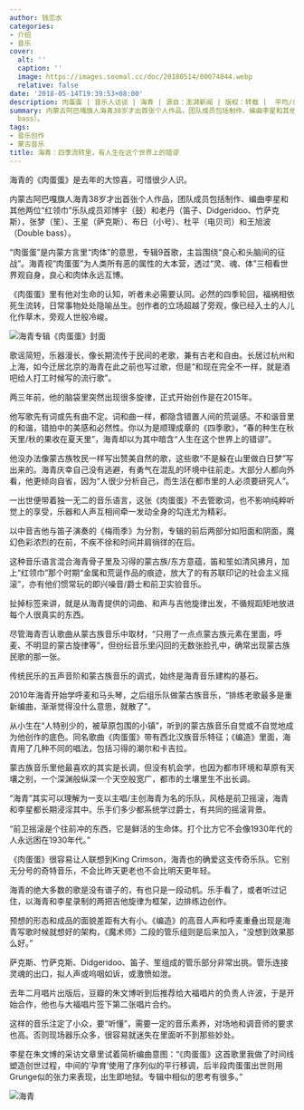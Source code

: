 ```yaml
---
author: 钱恋水
categories:
- 介绍
- 音乐
cover:
  alt: ''
  caption: ''
  image: https://images.soomal.cc/doc/20180514/00074844.webp
  relative: false
date: '2018-05-14T19:39:53+08:00'
description: 肉蛋蛋 | 音乐人访谈 | 海青 | 源自：澎湃新闻 | 版权：转载 |  平均/总评分：05.00/5
summary: 内蒙古阿巴嘎旗人海青38岁才出首张个人作品，团队成员包括制作、编曲李星和其他两位“红领巾”乐队成员邓博宇（鼓）和老丹（笛子、Didgeridoo、竹萨克斯），张梦（笙）、王星（萨克斯）、布日（小号）、杜平（电贝司）和王旭波（Double
  bass）。
tags:
- 音乐创作
- 蒙古音乐
title: 海青：四季流转里，有人生在这个世界上的错谬
---
```


海青的《肉蛋蛋》是去年的大惊喜，可惜很少人识。

内蒙古阿巴嘎旗人海青38岁才出首张个人作品，团队成员包括制作、编曲李星和其他两位“红领巾”乐队成员邓博宇（鼓）和老丹（笛子、Didgeridoo、竹萨克斯），张梦（笙）、王星（萨克斯）、布日（小号）、杜平（电贝司）和王旭波（Double bass）。

“肉蛋蛋”是内蒙方言里“肉体”的意思，专辑9首歌，主旨围绕“良心和头脑间的征战”。海青视“肉蛋蛋”为人类所有恶的属性的大本营，透过“灵、魂、体”三相看世界观自身，良心和肉体永远互博。

《肉蛋蛋》里有他对生命的认知，听者未必需要认同。必然的四季轮回，福祸相依死生流转，日常事物处处隐喻丛生。创作者的立场超越了旁观，像已经入土的人儿化作草木，旁观人世般冷峻。

![海青专辑《肉蛋蛋》封面](https://images.soomal.cc/doc/20180514/00074842.webp)





歌谣简短，乐器漫长，像长期流传于民间的老歌，兼有古老和自由。长居过杭州和上海，如今迁居北京的海青在此之前也写过歌，但是“和现在完全不一样，就是酒吧给人打工时候写的流行歌”。

两三年前，他的脑袋里突然出现很多旋律，正式开始创作是在2015年。

他写歌先有词或先有曲不定。词和曲一样，都隐含错置人间的荒诞感。不和谐音里的和谐，错拍中的美感和必然性。你以为是顺理成章的《四季歌》，“春的种生在秋天里/秋的果收在夏天里”，海青却以为其中暗含“人生在这个世界上的错谬”。

他没办法像蒙古族牧民一样写出赞美自然的歌，这些歌“不是躲在山里做白日梦”写出来的。海青庆幸自己没有逃避，有勇气在混乱的环境中往前走。大部分人都向外看，他更倾向自省，因为“人很少分析自己，而生活在都市里的人必须要研究人”。 

一出世便带着独一无二的音乐语言，这张《肉蛋蛋》不去管歌词，也不影响纯粹听觉上的享受，乐器和人声互相间牵一发动全身的勾连尤为精彩。

以中音吉他与笛子演奏的《梅雨季》为分割，专辑的前后两部分如阳面和阴面，魔幻色彩浓烈的在前，不疾不徐和时间并肩徜徉的在后。

这种音乐语言混合海青骨子里及习得的蒙古族/东方意蕴，笛和笙如清风拂月，加上“红领巾”那个时期“金属和荒诞作品的痕迹，放大了的有苏联印记的社会主义摇滚”，亦有他们惯常玩的即兴噪音/爵士和前卫实验音乐。

扯掉标签来讲，就是从海青提供的词曲、和声与吉他旋律出发，不循规蹈矩地放进每个人很真实的东西。

尽管海青否认歌曲从蒙古族音乐中取材，“只用了一点点蒙古族元素在里面，呼麦、不明显的蒙古旋律等”，但纷纭音乐里闪回的无数张脸孔中，确常出现蒙古族民歌的那一张。

传统民乐的五声音阶和蒙古族音乐的调式，始终是海青音乐建构的基石。

2010年海青开始学呼麦和马头琴，之后组乐队做蒙古族音乐，“排练老歌最多是重新编曲，渐渐觉得没什么意思，就散了”。

从小生在“人特别少的，被草原包围的小镇”，听到的蒙古族音乐自觉或不自觉地成为他创作的底色。同名歌曲《肉蛋蛋》带有西北汉族音乐特征；《编造》里面，海青用了几种不同的唱法，包括习得的潮尔和卡吉拉。

蒙古族音乐里他最喜欢的其实是长调，但没有机会学，也因为都市环境和草原有天壤之别，一个深渊般纵深一个天空般宽广，都市的土壤里生不出长调。

“海青”其实可以理解为一支以主唱/主创海青为名的乐队，风格是前卫摇滚，海青和李星都长期浸淫其中。乐手们多少都系统学过爵士，有共同的摇滚背景。

“前卫摇滚是个往前冲的东西，它是鲜活的生命体。打个比方它不会像1930年代的人永远困在1930年代。”

《肉蛋蛋》很容易让人联想到King Crimson，海青也的确爱这支传奇乐队。它别无分号的奇特音乐，不会比昨天更老也不会比明天更年轻。

海青的绝大多数的歌是没有谱子的，有也只是一段动机。乐手看了，或者听过记住，以海青和李星录制的两把吉他旋律为框架，边排练边创作。

预想的形态和成品的面貌差距有大有小。《编造》的高音人声和呼麦重叠出现是海青写歌时候就想好的架构，《魔术师》二段的管乐组则是后来加入，“没想到效果那么好。”

萨克斯、竹萨克斯、Didgeridoo、笛子、笙组成的管乐部分非常出挑。管乐连接灵魂的出口，拟人声或呜咽如诉，或激愤如泄。

去年二月唱片出版后，豆瓣的朱文博听到后推荐给大福唱片的负责人许波，于是开始合作，他也与大福唱片签下第二张唱片合约。

这样的音乐注定了小众，要“听懂”，需要一定的音乐素养，对场地和调音师的要求也高。否则现场器乐众多，很容易就迷失在里面听不到那些妙处。

李星在朱文博的采访文章里试着简析编曲意图：“《肉蛋蛋》这首歌里我做了时间线塑造创世过程，中间的‘孕育’使用了序列似的平行移调，后半段肉蛋蛋出世则用Grunge似的张力来表现，出生即地狱。专辑中相似的思考有很多。”

![海青](https://images.soomal.cc/doc/20180514/00074843.webp)